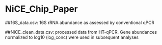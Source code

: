 # NiCE_Chip_Paper


##16S_data.csv: 16S rRNA abundance as assessed by conventional qPCR


##NiCE_clean_data.csv: processed data from HT-qPCR. Gene abundances normalized to log10 (log_conc) were used in subsequent analyses
